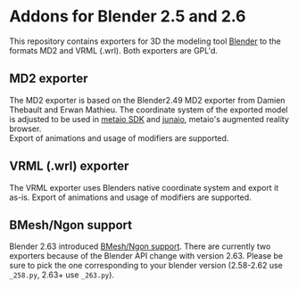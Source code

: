 # Addons for Blender 2.5 and 2.6

This repository contains exporters for 3D the modeling tool [Blender](http://blender.org) to the formats MD2 and VRML (.wrl). Both exporters are GPL'd.

## MD2 exporter
The MD2 exporter is based on the Blender2.49 MD2 exporter from Damien Thebault and Erwan Mathieu.
The coordinate system of the exported model is adjusted to be used in [metaio SDK](http://metaio.com) and [junaio](http://junaio.com), metaio's augmented reality browser.  
Export of animations and usage of modifiers are supported.

## VRML (.wrl) exporter
The VRML exporter uses Blenders native coordinate system and export it as-is. Export of animations and usage of modifiers are supported.

## BMesh/Ngon support
Blender 2.63 introduced [BMesh/Ngon support](http://wiki.blender.org/index.php/Dev:Ref/Release_Notes/2.63). 
There are currently two exporters because of the Blender API change with version 2.63.
Please be sure to pick the one corresponding to your blender version (2.58-2.62 use `_258.py`, 2.63+ use `_263.py`). 

